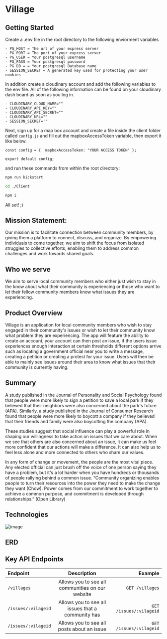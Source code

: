 # Village

## Getting Started
Create a .env file in the root directory to the following enviorment variables

```
- PG_HOST = The url of your express server
- PG_PORT = The port of your express server
- PG_USER = Your postgresql username
- PG_PASS = Your postgresql password
- PG_DB = = Your postgresql Database name
- SESSION_SECRET = A generated key used for protecting your user cookies

```
In addition create a cloudinary account and add the following variables to the env file. All of the following information can be found on your cloudinary dash board as soon as you log in.
```
- CLOUDINARY_CLOUD_NAME=""
- CLOUDINARY_API_KEY=""
- CLOUDINARY_API_SECRET=""
- CLOUDINARY_URL=""
- SESSION_SECRET=''
```
Next, sign up for a map box account and create a file inside the client folder called `config.js` and fill out the mapboxAccessToken variable, then export it like below.
```
const config = {  mapboxAccessToken: "YOUR ACCESS TOKEN" };

export default config;

```
and run these commands from within the root directory:
```sh
npm run kickstart

cd ./Client

npm i
```

All set! ;)

## Mission Statement:

Our mission is to facilitate connection between community members, by giving them a platform to connect, discuss, and organize. By empowering individuals to come together, we aim to shift the focus from isolated struggles to collective efforts, enabling them to address common challenges and work towards shared goals.

## Who we serve 

We aim to serve local community members who either just wish to stay in the know about what their community is experiencing or those who want to let their fellow community members know what issues they are experiencing.

## Product Overview

Village is an application for local community members who wish to stay engaged in their community's issues or wish to let their community know what problem they are experiencing. The app will feature the ability to create an account, your account can then post an issue, if the users issue experiences enough interaction at certain thresholds different options arrive such as locating a government official near you to write a message, creating a petition or creating a protest for your issue. Users will then be able to mainly see issues around their area to know what issues that their community is currently having.

## Summary

A study published in the Journal of Personality and Social Psychology found that people were more likely to sign a petition to save a local park if they believed that their neighbors were also concerned about the park's future (APA). Similarly, a study published in the Journal of Consumer Research found that people were more likely to boycott a company if they believed that their friends and family were also boycotting the company (APA).

These studies suggest that social influence can play a powerful role in shaping our willingness to take action on issues that we care about. When we see that others are also concerned about an issue, it can make us feel more confident that our actions will make a difference. It can also help us to feel less alone and more connected to others who share our values.

In any form of change or movement, the people are the most vital piece. Any elected official can just brush off the voice of one person saying they have a problem, but it's a lot harder when you have hundreds or thousands of people rallying behind a common issue. “Community organizing enables people to turn their resources into the power they need to make the change they want (Chow). Power comes from our commitment to work together to achieve a common purpose, and commitment is developed through relationships.” (Open Library)

## Technologies

![image](https://github.com/Civictech-Village/Village-Codebase/assets/114108138/6f578e51-1db4-4458-bc95-47bcd8b4091b)

## ERD

## Key API Endpoints

| Endpoint      | Description | Example     |
| :---        |    :----:   |          ---: |
| `/villages`   | Allows you to see all communities on our website | `GET /villages`     |
| `/issues/:vilageid`   | Allows you to see all issues that a community has        | `GET /issues/:vilageid` |
| `/issues/:vilageid`     | Allows you to see all posts about an issue       |`GET /issues/:vilageid`  |

